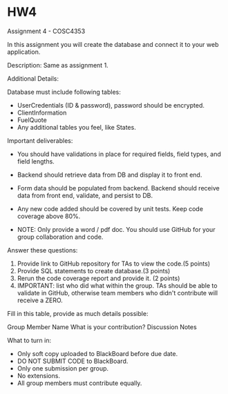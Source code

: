 # HW4
Assignment 4 - COSC4353

In this assignment you will create the database and connect it to your web application.

Description: 
Same as assignment 1.

Additional Details:


Database must include following tables:
- UserCredentials (ID & password), password should be encrypted.
- ClientInformation
- FuelQuote
- Any additional tables you feel, like States.

Important deliverables:
- You should have validations in place for required fields, field types, and field lengths. 
- Backend should retrieve data from DB and display it to front end.
- Form data should be populated from backend. Backend should receive data from front end, validate, and persist to DB.
- Any new code added should be covered by unit tests. Keep code coverage above 80%.

- NOTE: Only provide a word / pdf doc. You should use GitHub for your group collaboration and code.

Answer these questions:
1. Provide link to GitHub repository for TAs to view the code.(5 points)
2. Provide SQL statements to create database.(3 points)
3. Rerun the code coverage report and provide it. (2 points)
4. IMPORTANT: list who did what within the group. TAs should be able to validate in GitHub, otherwise team members who didn't contribute will receive a ZERO.

Fill in this table, provide as much details possible:
 
Group Member Name
What is your contribution?
Discussion Notes
 
 
 
 

What to turn in: 
- Only soft copy uploaded to BlackBoard before due date. 
- DO NOT SUBMIT CODE to BlackBoard. 
- Only one submission per group.
- No extensions.
- All group members must contribute equally.

